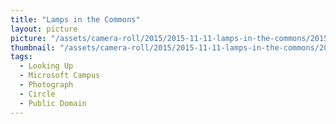 ```yaml
---
title: "Lamps in the Commons"
layout: picture
picture: "/assets/camera-roll/2015/2015-11-11-lamps-in-the-commons/20151111_221459939_iOS.jpg"
thumbnail: "/assets/camera-roll/2015/2015-11-11-lamps-in-the-commons/20151111_221459939_iOS-thumbnail.jpg"
tags:
  - Looking Up
  - Microsoft Campus
  - Photograph
  - Circle
  - Public Domain
---
```


